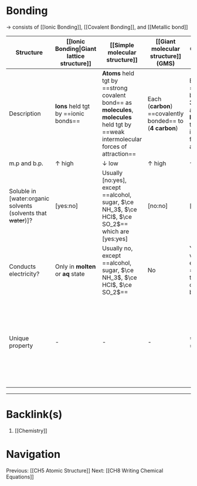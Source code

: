 # Bonding
-> consists of [[Ionic Bonding]], [[Covalent Bonding]], and [[Metallic bond]]


| Structure                                                      | [[Ionic Bonding\|Giant lattice structure]]              | [[Simple molecular structure]]                                                                                                              | [[Giant molecular structure]] (GMS)                           | Graphite (still GMS)                                                                                                                       | [[Metallic bond]]                                                                                                                                      |
| -------------------------------------------------------------- | ------------------------------------ | --------------------------------------------------------------------------------------------------------------------------------------- | --------------------------------------------------------- | ------------------------------------------------------------------------------------------------------------------------------------------ | -------------------------------------------------------------------------------------------------------------------------------------------------- |
| Description                                                    | **Ions** held tgt by ==ionic bonds== | **Atoms** held tgt by ==strong covalent bond== as **molecules**, **molecules** held tgt by ==weak intermolecular forces of attraction== | Each (**carbon**) ==covalently bonded== to (**4 carbon**) | Each **carbon** ==covalently bonded== to **3 carbons** in a **layer**, **layers** held tgt by ==weak intermolecular forces of attraction== | **Metal ions** neatly arranged in a **sea of electrons** (==strong electrostatic forces of attractions== between **metal ions** and **electrons**) |
| m.p and b.p.                                                   | $\uparrow$ high                      | $\downarrow$ low                                                                                                                        |  $\uparrow$ high                                                         |   $\uparrow$ high                                                                                                                                         | $\uparrow$ high                                                                                                                                                   |
| Soluble in [water:organic solvents (solvents that ~~water~~)]? | [yes:no]                             | Usually [no:yes], except ==alcohol, sugar, $\ce NH_3$, $\ce HCl$, $\ce SO_2$== which are [yes:yes]                                                          |       [no:no]                                                    |  [no:no]                                                                                                                                          |  -                                                                                                                                                  |
| Conducts electricity?                                          | Only in **molten** or **aq** state           | Usually no, except ==alcohol, sugar, $\ce NH_3$, $\ce HCl$, $\ce SO_2$==                                                                |        No                                                   |             Yes (1 extra valence electron ==not used== to form covalent bonds)                                                                                                                               |  Yes (valence electrons ==break away easily== & can move **freely**)                                                                                                                                                  |
| Unique property                                                | -                                    |          -                                                                                                                               | -                                                         |                                                                                                                                                                                                                                                                                           ==Soft== and ==slippery==     |==Malleable== (hammered into diff shapes) and ==ductile== (drawn into wires), ==good conductors of heat==, ==high density==

---
# Backlink(s)
1. [[Chemistry]]

# Navigation
Previous: [[CH5 Atomic Structure]]
Next: [[CH8 Writing Chemical Equations]]